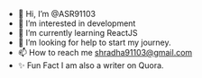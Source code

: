 - 👋 Hi, I’m @ASR91103
- 👀 I’m interested in development
- 🌱 I’m currently learning ReactJS
- 💞️ I’m looking for help to start my journey.
- 📫 How to reach me shradha91103@gmail.com
- ✨ Fun Fact I am also a writer on Quora.

<!---
ASR91103/ASR91103 is a ✨ special ✨ repository because its `README.md` (this file) appears on your GitHub profile.
You can click the Preview link to take a look at your changes.
--->
